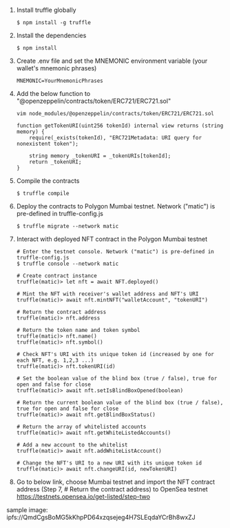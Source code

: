1. Install truffle globally

    ```shell
    $ npm install -g truffle
    ```

2. Install the dependencies 

    ```shell
    $ npm install
    ```

3. Create .env file and set the MNEMONIC environment variable (your wallet's mnemonic phrases)

    ```shell
    MNEMONIC=YourMnemonicPhrases
    ```

4. Add the below function to "@openzeppelin/contracts/token/ERC721/ERC721.sol"

    ```shell
    vim node_modules/@openzeppelin/contracts/token/ERC721/ERC721.sol
    ```

    ```shell
    function getTokenURI(uint256 tokenId) internal view returns (string memory) {
        require(_exists(tokenId), "ERC721Metadata: URI query for nonexistent token");

        string memory _tokenURI = _tokenURIs[tokenId];
        return _tokenURI;
    }
    ```

5. Compile the contracts 

    ```shell
    $ truffle compile
    ```

6. Deploy the contracts to Polygon Mumbai testnet. Network ("matic") is pre-defined in truffle-config.js

    ```shell
    $ truffle migrate --network matic
    ```

7. Interact with deployed NFT contract in the Polygon Mumbai testnet

    ```shell
    # Enter the testnet console. Network ("matic") is pre-defined in truffle-config.js
    $ truffle console --network matic

    # Create contract instance
    truffle(matic)> let nft = await NFT.deployed()

    # Mint the NFT with receiver's wallet address and NFT's URI
    truffle(matic)> await nft.mintNFT("walletAccount", "tokenURI")

    # Return the contract address
    truffle(matic)> nft.address

    # Return the token name and token symbol
    truffle(matic)> nft.name()
    truffle(matic)> nft.symbol()

    # Check NFT's URI with its unique token id (increased by one for each NFT, e.g. 1,2,3 ...)
    truffle(matic)> nft.tokenURI(id)

    # Set the boolean value of the blind box (true / false), true for open and false for close
    truffle(matic)> await nft.setIsBlindBoxOpened(boolean)

    # Return the current boolean value of the blind box (true / false), true for open and false for close
    truffle(matic)> await nft.getBlindBoxStatus()

    # Return the array of whitelisted accounts
    truffle(matic)> await nft.getWhiteListedAccounts()

    # Add a new account to the whitelist
    truffle(matic)> await nft.addWhiteListAccount()

    # Change the NFT's URI to a new URI with its unique token id
    truffle(matic)> await nft.changeURI(id, newTokenURI)
    ```

8. Go to below link, choose Mumbai testnet and import the NFT contract address (Step 7, # Return the contract address) to OpenSea testnet<br>
https://testnets.opensea.io/get-listed/step-two

sample image:
ipfs://QmdCgsBoMG5kKhpPD64xzqsejeg4H7SLEqdaYCrBh8wxZJ
